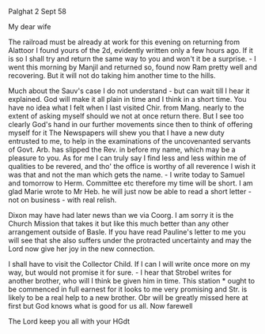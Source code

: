  Palghat 2 Sept 58

My dear wife

The railroad must be already at work for this evening on returning from Alattoor I found yours of the 2d, evidently written only a few hours ago. If it is so I shall try and return the same way to you and won't it be a surprise. - I went this morning by Manjil and returned so, found now Ram pretty well and recovering. But it will not do taking him another time to the hills.

Much about the Sauv's case I do not understand - but can wait till I hear it explained. God will make it all plain in time and I think in a short time. You have no idea what I felt when I last visited Chir. from Mang. nearly to the extent of asking myself should we not at once return there. But I see too clearly God's hand in our further movements since then to think of offering myself for it The Newspapers will shew you that I have a new duty entrusted to me, to help in the examinations of the uncovenanted servants of Govt. Arb. has slipped the Rev. in before my name, which may be a pleasure to you. As for me I can truly say I find less and less within me of qualities to be revered, and tho' the office is worthy of all reverence I wish it was that and not the man which gets the name. - I write today to Samuel and tomorrow to Herm. Committee etc therefore my time will be short. I am glad Marie wrote to Mr Heb. he will just now be able to read a short letter - not on business - with real relish.

Dixon may have had later news than we via Coorg. I am sorry it is the Church Mission that takes it but like this much better than any other arrangement outside of Basle. If you have read Pauline's letter to me you will see that she also suffers under the protracted uncertainty and may the Lord now give her joy in the new connection.

I shall have to visit the Collector Child. If I can I will write once more on my way, but would not promise it for sure. - I hear that Strobel writes for another brother, who will I think be given him in time. This station <Palgh>* ought to be commenced in full earnest for it looks to me very promising and Str. is likely to be a real help to a new brother. Obr will be greatly missed here at first but God knows what is good for us all. Now farewell

The Lord keep you all with
 your HGdt

